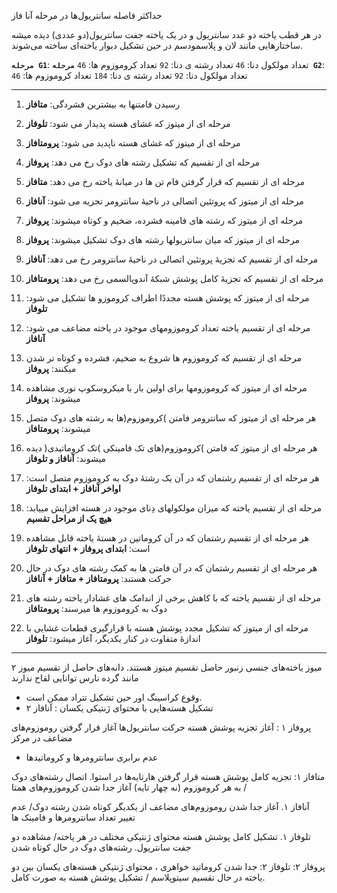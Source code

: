 حداکثر فاصله سانتریول‌ها در مرحله آنا فاز

در هر قطب یاخته دو عدد سانتریول و در یک یاخته جفت سانتریول(دو عددی) دیده میشه
ساختارهایی مانند لان و پلاسمودسم در حین تشکیل دیوار یاخته‌ای ساخته می‌شوند.

**`مرحله G1`**: 
تعداد مولکول دنا: `46`
تعداد رشته ی دنا: `92`
تعداد کروموزوم ها: `46`
**`مرحله G2`**:
تعداد مولکول دنا: `92`
تعداد رشته ی دنا: `184`
تعداد کروموزوم ها: `46`

---
1. رسیدن فامتنها به بیشترین فشردگی: **متافاز**

2. مرحله ای از میتوز که غشای هسته پدیدار می شود: **تلوفاز**

3. مرحله ای از میتوز که غشای هسته ناپدید می شود: **پرومتافاز**

4. مرحله ای از تقسیم که تشکیل رشته های دوک رخ می دهد: **پروفاز**

5. مرحله ای از تقسیم که قرار گرفتن فام تن ها در میانۀ یاخته رخ می دهد: **متافاز**

6. مرحله ای از میتوز که پروتئین اتصالی در ناحیۀ سانترومر تجزیه می شود: **آنافاز**

7. مرحله ای از میتوز که رشته های فامینه فشرده، ضخیم و کوتاه میشوند: **پروفاز**

8. مرحله ای از میتوز که میان سانتریولها رشته های دوک تشکیل میشوند: **پروفاز**

9. مرحله ای از تقسیم که تجزیۀ پروتئين اتصالی در ناحیۀ سانترومر رخ می دهد: **آنافاز**

10. مرحله ای از تقسیم که تجزیۀ کامل پوشش شبکۀ آندوپالسمی رخ می دهد: **پرومتافاز**

11. مرحله ای از میتوز که پوشش هسته مجددًا اطراف کروموزو ها تشکیل می شود: **تلوفاز**

12. مرحله ای از تقسیم یاخته تعداد کروموزومهای موجود در یاخته مضاعف می شود: **آنافاز**

13. مرحله ای از تقسیم که کروموزوم ها شروع به ضخیم، فشرده و کوتاه تر شدن میکنند: **پروفاز**

14. مرحله ای از میتوز که کروموزومها برای اولین بار با میکروسکوپ نوری مشاهده میشوند: **پروفاز**

15. هر مرحله ای از میتوز که سانترومر فامتن )کروموزوم(ها به رشته های دوک متصل میشوند: **پرومتافاز**

16. هر مرحله ای از میتوز که فامتن )کروموزوم(های تک فامینکی )تک کروماتیدی( دیده میشوند: **آنافاز و تلوفاز**

17. هر مرحله ای از تقسیم رشتمان که در آن یک رشتۀ دوک به کروموزوم متصل است: **اواخر آنافاز + ابتدای تلوفاز**

18. مرحله ای از تقسیم یاخته که میزان مولکولهای دِنای موجود در هسته افزایش مییابد: **هیچ یک از مراحل تقسیم**

19. هر مرحله ای از تقسیم رشتمان که در آن کروماتین در هستۀ یاخته قابل مشاهده است: **ابتدای پروفاز + انتهای تلوفاز**

20. هر مرحله ای از تقسیم رشتمان که در آن فامتن ها به کمک رشته های دوک در حال حرکت هستند: **پرومتافاز + متافاز + آنافاز**

21. مرحله ای از تقسیم یاخته که با کاهش برخی از اندامک های غشادار یاخته رشته های دوک به کروموزوم ها میرسند: **پرومتافاز**

22. مرحله ای از میتوز که تشکیل مجدد پوشش هسته با قرارگیری قطعات غشایی با اندازۀ متفاوت در کنار یکدیگر، آغاز میشود: **تلوفاز**


---
میوز 
یاخته‌های جنسی زنبور حاصل تقسیم میتوز هستند. 
دانه‌های حاصل از تقسیم میوز ۲ مانند گرده نارس توانایی لقاح ندارند 
- وقوع کراسینگ اور حین تشکیل تتراد ممکن است. 
- تشکیل هسته‌هایی با محتوای ژنتیکی یکسان : آنافاز ۲

پروفاز ۱ :
آغاز تجزیه پوشش هسته حرکت سانتریول‌ها 
آغاز قرار گرفتن روموزوم‌های مضاعف در مرکز 
- عدم برابری سانترومرها و کروماتیدها

متافاز ۱:
تجزیه کامل پوشش هسته قرار گرفتن هارتایه‌ها در استوا. اتصال رشته‌های دوک به هر کروموزوم (نه چهار تایه)
آغاز جدا شدن کروموزوم‌های همتا / 

آنافاز ۱. آغاز جدا شدن روموزوم‌های مضاعف از یکدیگر کوتاه شدن رشته دوک/ عدم تغییر تعداد سانترومرها و فامینک ها

تلوفاز ۱. تشکیل کامل پوشش هسته محتوای ژنتیکی مختلف در هر یاخته/ مشاهده دو جفت سانتریول. رشته‌های دوک در حال کوتاه شدن 



پروفاز ۲: 
تلوفاز ۲: جدا شدن کروماتید خواهری ، محتوای ژنتیکی هسته‌های یکسان بین دو یاخته در حال تقسیم سیتوپلاسم / تشکیل پوشش هسته به صورت کامل. 